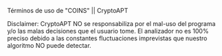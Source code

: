 Términos de uso de "COINS" || CryptoAPT

Disclaimer: CryptoAPT NO se responsabiliza por el mal-uso del programa y/o las malas decisiones que el usuario tome.
El analizador no es 100% preciso debido a las constantes fluctuaciones imprevistas que nuestro algoritmo NO puede detectar.


